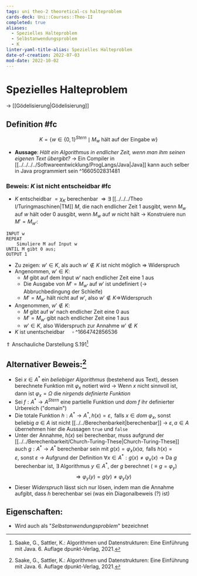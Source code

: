 ```yaml
---
tags: uni theo-2 theoretical-cs halteproblem
cards-deck: Uni::Courses::Theo-II
completed: true
aliases:
  - Spezielles Halteproblem
  - Selbstanwendungsproblem
  - K
linter-yaml-title-alias: Spezielles Halteproblem
date-of-creation: 2022-07-03
mod-date: 2022-10-02
---
```


# Spezielles Halteproblem
→ [[Gödelisierung|Gödelisierung]]

## Definition #fc
$$K = \{w \in \{0, 1\}^{Stern}\mid M_w\text{ hält auf der Eingabe }w\}$$
- **Aussage**: *Hält ein Algorithmus in endlicher Zeit, wenn man ihm seinen eigenen Text übergibt?*
	→ Ein Compiler in [[../../../../Softwareentwicklung/ProgLangs/Java|Java]] kann auch selber in Java programmiert sein
^1660502831481

### Beweis: $K$ ist nicht entscheidbar #fc
- $K$ entscheidbar $=\chi_K$ berechenbar $\Rightarrow \exists$ [[../../../Theo I/Turingmaschinen|TM]] $M$, die nach endlicher Zeit 1 ausgibt, wenn $M_w$ auf $w$ hält oder 0 ausgibt, wenn $M_w$ auf $w$ nicht hält
→ Konstruiere nun $M' = M_{w'}$:
```
INPUT w
REPEAT
	Simuliere M auf Input w
UNTIL M gibt 0 aus;
OUTPUT 1
```
- Zu zeigen: $w'\in K$, als auch $w'\notin K$ ist nicht möglich $\Rightarrow$ Widerspruch
- Angenommen, $w' \in K:$
	- $M$ gibt auf dem Input $w'$ nach endlicher Zeit eine 1 aus
	- Die Ausgabe von $M'=M_{w'}$ auf $w'$ ist undefiniert (→ Abbruchbedingung der Schleife)
	- $M' = M_{w'}$ hält nicht auf $w'$, also $w' \notin K\Rightarrow$Widerspruch
- Angenommen, $w' \notin K:$
	- $M$ gibt auf $w'$ nach endlicher Zeit eine 0 aus
	- $M'=M_{w'}$ gibt nach endlicher Zeit eine 1 aus
	- $w'\in K,$ also Widerspruch zur Annahme $w'\notin K$
- $K\text{ ist unentscheidbar }\quad\square$
^1664742856536

$\Uparrow$ Anschauliche Darstellung S.191[^1]

## Alternativer Beweis:[^1]
- Sei $x\in A^*$ ein *beliebiger Algorithmus* (bestehend aus Text), dessen berechnete Funktion mit $\varphi_x$ notiert wird
	→ Wenn $x$ nicht sinnvoll ist, dann ist $\varphi_x=\Omega$ die *nirgends definierte Funktion*
- Sei $f:A^*\rightarrow A^{Stern}$ eine partielle Funktion und $dom~f$ ihr definierter Urbereich ("domain")
- Die totale Funktion $h:A^*\rightarrow A^*,h(x)=\varepsilon,\text{ falls }x\in dom~\varphi_x,~\text{sonst beliebig }a\in A$ ist nicht [[../../Berechenbarkeit|berechenbar]]
	→ $\varepsilon,a\in A$ übernehmen hier die Aussagen `true` und `false`
- Unter der Annahme, $h(x)$ sei berechenbar, muss aufgrund der [[../../Berechenbarkeit/Church-Turing-These|Church-Turing-These]] auch $g:A^*\rightarrow A^*$ berechenbar sein mit $g(x)=\varphi_x(x)a,\text{ falls }h(x)=\varepsilon,~\text{sonst }\varepsilon$
	→ Aufgrund der Definition $\forall x\in A^*:g(x)\neq\varphi_x(x)$
	→ Da $g$ berechenbar ist, $\exists$ Algorithmus $y\in A^*$, der $g$ berechnet ($\equiv g=\varphi_y$)
$$\Rightarrow\varphi_y(y)=g(y)\neq\varphi_y(y)$$
- Dieser *Widerspruch* lässt sich nur lösen, indem man die Annahme aufgibt, dass $h$ berechenbar sei (was ein Diagonalbeweis (?) ist)

## Eigenschaften:
- Wird auch als "*Selbstanwendungsproblem*" bezeichnet

[^1]:Saake, G., Sattler, K.: Algorithmen und Datenstrukturen: Eine Einführung mit Java. 6. Auflage dpunkt-Verlag, 2021.

